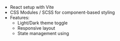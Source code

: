 - React setup with Vite
- CSS Modules / SCSS for component-based styling
- Features:
  - Light/Dark theme toggle
  - Responsive layout
  - State management using 
